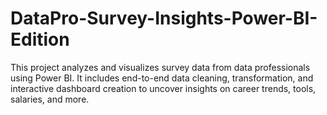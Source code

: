 # DataPro-Survey-Insights-Power-BI-Edition
This project analyzes and visualizes survey data from data professionals using Power BI. It includes end-to-end data cleaning, transformation, and interactive dashboard creation to uncover insights on career trends, tools, salaries, and more.
